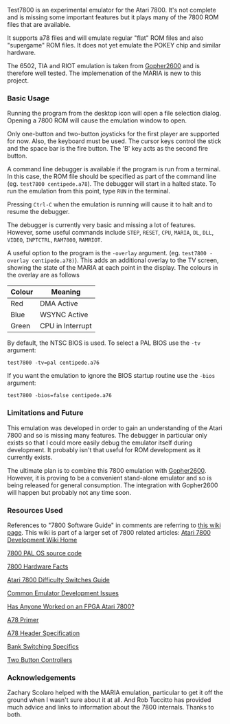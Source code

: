 Test7800 is an experimental emulator for the Atari 7800. It's not complete and is missing some important features but it plays many of the 7800 ROM files that are available. 

It supports a78 files and will emulate regular "flat" ROM files and also "supergame" ROM files. It does not yet emulate the POKEY chip and similar hardware.

The 6502, TIA and RIOT emulation is taken from [Gopher2600](https://github.com/JetSetIlly/Gopher2600) and is therefore well tested. The implemenation of the MARIA is new to this project.

### Basic Usage

Running the program from the desktop icon will open a file selection dialog. Opening a 7800 ROM will cause the emulation window to open.

Only one-button and two-button joysticks for the first player are supported for now. Also, the keyboard must be used. The cursor keys control the stick and the space bar is the fire button. The 'B' key acts as the second fire button.

A command line debugger is available if the program is run from a terminal. In this case, the ROM file should be specified as part of the command line (eg. `test7800 centipede.a78`). The debugger will start in a halted state. To run the emulation from this point, type `RUN` in the terminal.

Pressing `Ctrl-C` when the emulation is running will cause it to halt and to resume the debugger.

The debugger is currently very basic and missing a lot of features. However, some useful commands include `STEP`, `RESET`, `CPU`, `MARIA`, `DL`, `DLL`, `VIDEO`, `INPTCTRL`, `RAM7800`, `RAMRIOT`. 

A useful option to the program is the `-overlay` argument. (eg. `test7800 -overlay centipede.a78)`). This adds an additional overlay to the TV screen, showing the state of the MARIA at each point in the display. The colours in the overlay are as follows

| Colour | Meaning |
|--------|---------|
| Red  | DMA Active |
| Blue | WSYNC Active |
| Green | CPU in Interrupt |

By default, the NTSC BIOS is used. To select a PAL BIOS use the `-tv` argument:

```test7800 -tv=pal centipede.a76```

If you want the emulation to ignore the BIOS startup routine use the `-bios` argument:

```test7800 -bios=false centipede.a76```

### Limitations and Future

This emulation was developed in order to gain an understanding of the Atari 7800 and so is missing many features. The debugger in particular only exists so that I could more easily debug the emulator itself during development. It probably isn't that useful for ROM development as it currently exists.

The ultimate plan is to combine this 7800 emulation with [Gopher2600](https://github.com/JetSetIlly/Gopher2600). However, it is proving to be a convenient stand-alone emulator and so is being released for general consumption. The integration with Gopher2600 will happen but probably not any time soon.

### Resources Used

References to "7800 Software Guide" in comments are referring to [this wiki page](https://7800.8bitdev.org/index.php/7800_Software_Guide). This wiki is part of a larger set of 7800 related articles: [Atari 7800 Development Wiki Home](https://7800.8bitdev.org/index.php/Main_Page)

[7800 PAL OS source code](https://forums.atariage.com/index.php?app=core&module=system&controller=redirect&url=https://web.archive.org/web/20200831200403/http://www.atarimuseum.com/videogames/consoles/7800/games/&key=e73e4f017a3c7a18a6715c7cd61fadc2936d952c7f60ee7d37484620d0b540bb&email=1&type=notification_new_comment)

[7800 Hardware Facts](https://forums.atariage.com/topic/224025-7800-hardware-facts)

[Atari 7800 Difficulty Switches Guide](https://forums.atariage.com/topic/235913-atari-7800-difficulty-switches-guide/)

[Common Emulator Development Issues](https://7800.8bitdev.org/index.php/Common_Emulator_Development_Issues)

[Has Anyone Worked on an FPGA Atari 7800?](https://forums.atariage.com/topic/214384-has-anyone-worked-on-an-fpga-atari-7800/page/2/#comment-2807000)
	
[A78 Primer](https://forums.atariage.com/topic/333208-old-world-a78-format-10-31-primer/)

[A78 Header Specification](https://7800.8bitdev.org/index.php/A78_Header_Specification)

[Bank Switching Specifics](https://7800.8bitdev.org/index.php/ATARI_7800_BANKSWITCHING_GUIDE)

[Two Button Controllers](https://forums.atariage.com/topic/127162-question-about-joysticks-and-how-they-are-read/#findComment-1537159)

### Acknowledgements

Zachary Scolaro helped with the MARIA emulation, particular to get it off the ground when I wasn't sure about it at all. And Rob Tuccitto has provided much advice and links to information about the 7800 internals. Thanks to both.
